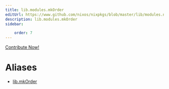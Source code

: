 ```yaml
---
title: lib.modules.mkOrder
editUrl: https://www.github.com/nixos/nixpkgs/blob/master/lib/modules.nix#L1042C13
description: lib.modules.mkOrder
sidebar:

    order: 7
---
```


<a href="https://www.github.com/nixos/nixpkgs/blob/master/lib/modules.nix#L1042C13">Contribute Now!</a>


# Aliases

- [lib.mkOrder](/reference/libmkOrder)



